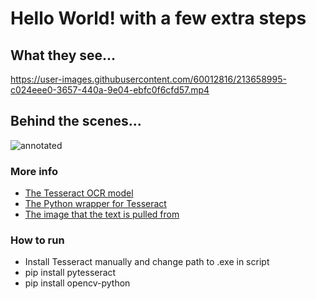 # Hello World! with a few extra steps

## What they see...

https://user-images.githubusercontent.com/60012816/213658995-c024eee0-3657-440a-9e04-ebfc0f6cfd57.mp4

## Behind the scenes...

![annotated](https://user-images.githubusercontent.com/60012816/213659018-b7458e7d-d115-4ffd-a1a5-9359f98ad910.png)

### More info

-   [The Tesseract OCR model](https://github.com/tesseract-ocr/tesseract)
-   [The Python wrapper for Tesseract](https://github.com/madmaze/pytesseract)
-   [The image that the text is pulled from](https://preview.redd.it/n93k6oc2wab71.png?width=3840&format=png&auto=webp&v=enabled&s=77f25c006eac0c8aed9f218f8b5f7c6793ec4e7b)

### How to run

-   Install Tesseract manually and change path to .exe in script
-   pip install pytesseract
-   pip install opencv-python
